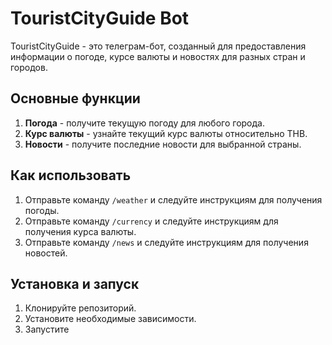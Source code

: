 # TouristCityGuide Bot

TouristCityGuide - это телеграм-бот, созданный для предоставления информации о погоде, курсе валюты и новостях для разных стран и городов.

## Основные функции

1. **Погода** - получите текущую погоду для любого города.
2. **Курс валюты** - узнайте текущий курс валюты относительно THB.
3. **Новости** - получите последние новости для выбранной страны.

## Как использовать

1. Отправьте команду `/weather` и следуйте инструкциям для получения погоды.
2. Отправьте команду `/currency` и следуйте инструкциям для получения курса валюты.
3. Отправьте команду `/news` и следуйте инструкциям для получения новостей.

## Установка и запуск

1. Клонируйте репозиторий.
2. Установите необходимые зависимости.
3. Запустите
